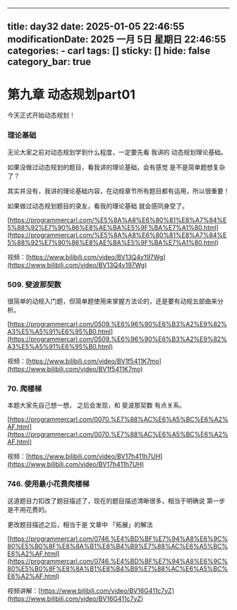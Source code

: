 

---
title: day32
date: 2025-01-05 22:46:55
modificationDate: 2025 一月 5日 星期日 22:46:55
categories: 
	- carl
tags: []
sticky: []
hide: false
category_bar: true
---

# 第九章 动态规划part01

今天正式开始动态规划！

### 理论基础

无论大家之前对动态规划学到什么程度，一定要先看 我讲的 动态规划理论基础。

如果没做过动态规划的题目，看我讲的理论基础，会有感觉 是不是简单题想复杂了？

其实并没有，我讲的理论基础内容，在动规章节所有题目都有运用，所以很重要！

如果做过动态规划题目的录友，看我的理论基础 就会感同身受了。

[https://programmercarl.com/%E5%8A%A8%E6%80%81%E8%A7%84%E5%88%92%E7%90%86%E8%AE%BA%E5%9F%BA%E7%A1%80.html](https://programmercarl.com/%E5%8A%A8%E6%80%81%E8%A7%84%E5%88%92%E7%90%86%E8%AE%BA%E5%9F%BA%E7%A1%80.html)

视频：[https://www.bilibili.com/video/BV13Q4y197Wg](https://www.bilibili.com/video/BV13Q4y197Wg)

### 509. 斐波那契数

很简单的动规入门题，但简单题使用来掌握方法论的，还是要有动规五部曲来分析。

[https://programmercarl.com/0509.%E6%96%90%E6%B3%A2%E9%82%A3%E5%A5%91%E6%95%B0.html](https://programmercarl.com/0509.%E6%96%90%E6%B3%A2%E9%82%A3%E5%A5%91%E6%95%B0.html)

视频：[https://www.bilibili.com/video/BV1f5411K7mo](https://www.bilibili.com/video/BV1f5411K7mo)

### 70. 爬楼梯

本题大家先自己想一想， 之后会发现，和 斐波那契数 有点关系。

[https://programmercarl.com/0070.%E7%88%AC%E6%A5%BC%E6%A2%AF.html](https://programmercarl.com/0070.%E7%88%AC%E6%A5%BC%E6%A2%AF.html)

视频：[https://www.bilibili.com/video/BV17h411h7UH](https://www.bilibili.com/video/BV17h411h7UH)

### 746. 使用最小花费爬楼梯

这道题目力扣改了题目描述了，现在的题目描述清晰很多，相当于明确说 第一步是不用花费的。

更改题目描述之后，相当于是 文章中 「拓展」的解法

[https://programmercarl.com/0746.%E4%BD%BF%E7%94%A8%E6%9C%80%E5%B0%8F%E8%8A%B1%E8%B4%B9%E7%88%AC%E6%A5%BC%E6%A2%AF.html](https://programmercarl.com/0746.%E4%BD%BF%E7%94%A8%E6%9C%80%E5%B0%8F%E8%8A%B1%E8%B4%B9%E7%88%AC%E6%A5%BC%E6%A2%AF.html)

视频讲解：[https://www.bilibili.com/video/BV16G411c7yZ](https://www.bilibili.com/video/BV16G411c7yZ)